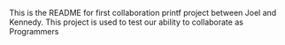 This is the README for first collaboration printf project between Joel and Kennedy. This project is used to test our ability to collaborate as Programmers 
